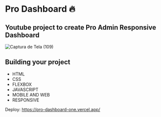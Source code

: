 # Pro Dashboard 🔥

## Youtube project to create Pro Admin Responsive Dashboard

![Captura de Tela (109)](https://user-images.githubusercontent.com/113383301/236021637-6d76d24c-3204-4846-a382-1dabd9770a85.png)

## Building your project

- HTML
- CSS
- FLEXBOX
- JAVASCRIPT
- MOBILE AND WEB
- RESPONSIVE

Deploy: https://pro-dashboard-one.vercel.app/


